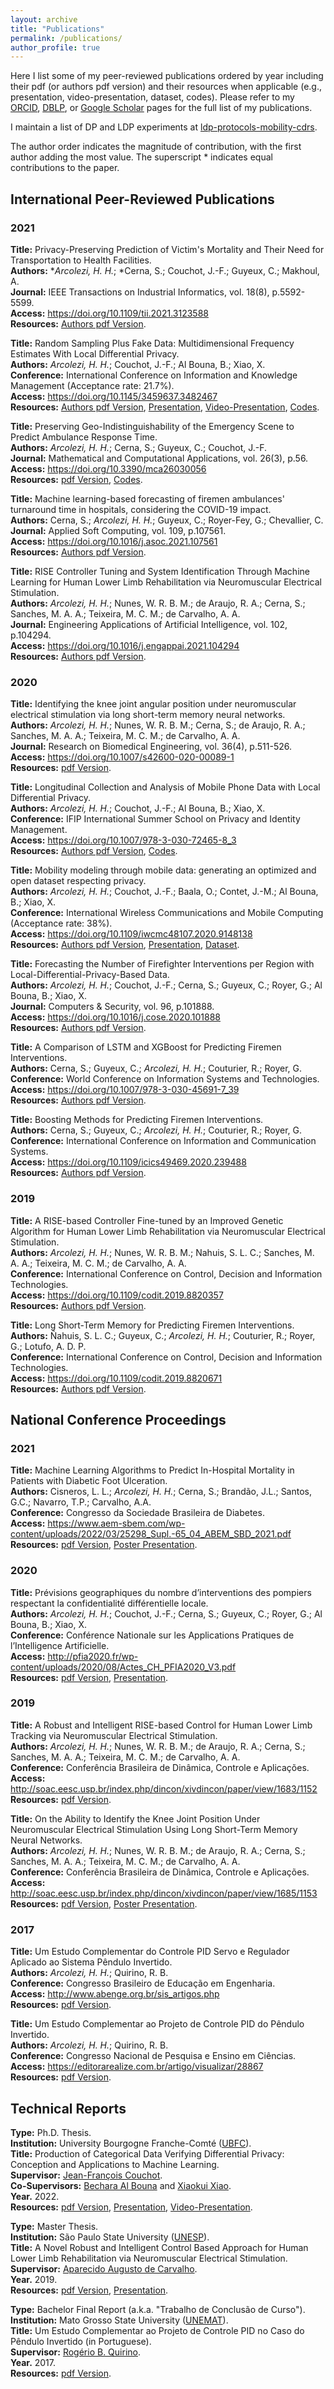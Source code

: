 ```yaml
---
layout: archive
title: "Publications"
permalink: /publications/
author_profile: true
---
```


Here I list some of my peer-reviewed publications ordered by year including their pdf (or authors pdf version) and their resources when applicable (e.g., presentation, video-presentation, dataset, codes). Please refer to my [ORCID](https://orcid.org/0000-0001-8059-7094), [DBLP](https://dblp.uni-trier.de/pid/248/5342.html), or [Google Scholar](https://scholar.google.com/citations?hl=en&user=VJgSocwAAAAJ) pages for the full list of my publications. 

I maintain a list of DP and LDP experiments at [ldp-protocols-mobility-cdrs](https://github.com/hharcolezi/ldp-protocols-mobility-cdrs).

The author order indicates the magnitude of contribution, with the first author adding the most value. The superscript \* indicates equal contributions to the paper. 

## International Peer-Reviewed Publications

### 2021

**Title:** Privacy-Preserving Prediction of Victim's Mortality and Their Need for Transportation to Health Facilities. \
**Authors:** \**Arcolezi, H. H.*; \*Cerna, S.; Couchot, J.-F.; Guyeux, C.; Makhoul, A. \
**Journal:** IEEE Transactions on Industrial Informatics, vol. 18(8), p.5592-5599. \
**Access:** <https://doi.org/10.1109/tii.2021.3123588> \
**Resources:** [Authors pdf Version](http://hharcolezi.github.io/files/2021_TII_VIC_MORTRANSP.pdf).

**Title:** Random Sampling Plus Fake Data: Multidimensional Frequency Estimates With Local Differential Privacy. \
**Authors:** *Arcolezi, H. H.*; Couchot, J.-F.; Al Bouna, B.; Xiao, X. \
**Conference:** International Conference on Information and Knowledge Management (Acceptance rate: 21.7%). \
**Access:** <https://doi.org/10.1145/3459637.3482467> \
**Resources:** [Authors pdf Version](http://hharcolezi.github.io/files/2021_LDP_RS_FD_arxived.pdf), [Presentation](http://hharcolezi.github.io/files/2021_CIKM_Presentation.pdf), [Video-Presentation](https://screencast-o-matic.com/watch/crQtokV6CIl), [Codes](https://github.com/hharcolezi/ldp-protocols-mobility-cdrs/tree/main/papers/%5B2%5D).

**Title:** Preserving Geo-Indistinguishability of the Emergency Scene to Predict Ambulance Response Time. \
**Authors:** *Arcolezi, H. H.*; Cerna, S.; Guyeux, C.; Couchot, J.-F. \
**Journal:** Mathematical and Computational Applications, vol. 26(3), p.56. \
**Access:** <https://doi.org/10.3390/mca26030056> \
**Resources:** [pdf Version](http://hharcolezi.github.io/files/2021_MCA_ART_GI.pdf), [Codes](https://github.com/hharcolezi/ldp-protocols-mobility-cdrs/tree/main/papers/%5B5%5D).

**Title:** Machine learning-based forecasting of firemen ambulances' turnaround time in hospitals, considering the COVID-19 impact. \
**Authors:** Cerna, S.; *Arcolezi, H. H.*; Guyeux, C.; Royer-Fey, G.; Chevallier, C. \
**Journal:** Applied Soft Computing, vol. 109, p.107561. \
**Access:** <https://doi.org/10.1016/j.asoc.2021.107561> \
**Resources:** [Authors pdf Version](http://hharcolezi.github.io/files/2021_ASOC_att.pdf).

**Title:** RISE Controller Tuning and System Identification Through Machine Learning for Human Lower Limb Rehabilitation via Neuromuscular Electrical Stimulation. \
**Authors:** *Arcolezi, H. H.*; Nunes, W. R. B. M.; de Araujo, R. A.; Cerna, S.; Sanches, M. A. A.; Teixeira, M. C. M.; de Carvalho, A. A. \
**Journal:** Engineering Applications of Artificial Intelligence, vol. 102, p.104294. \
**Access:** <https://doi.org/10.1016/j.engappai.2021.104294> \
**Resources:** [Authors pdf Version](http://hharcolezi.github.io/files/2021_EAAI_rise_ml.pdf).

### 2020

**Title:** Identifying the knee joint angular position under neuromuscular electrical stimulation via long short-term memory neural networks. \
**Authors:** *Arcolezi, H. H.*; Nunes, W. R. B. M.; Cerna, S.; de Araujo, R. A.; Sanches, M. A. A.; Teixeira, M. C. M.; de Carvalho, A. A. \
**Journal:** Research on Biomedical Engineering, vol. 36(4), p.511-526. \
**Access:** <https://doi.org/10.1007/s42600-020-00089-1> \
**Resources:** [pdf Version](https://rdcu.be/b6NV9).

**Title:** Longitudinal Collection and Analysis of Mobile Phone Data with Local Differential Privacy. \
**Authors:** *Arcolezi, H. H.*; Couchot, J.-F.; Al Bouna, B.; Xiao, X. \
**Conference:** IFIP International Summer School on Privacy and Identity Management. \
**Access:** <https://doi.org/10.1007/978-3-030-72465-8_3> \
**Resources:** [Authors pdf Version](http://hharcolezi.github.io/files/2020_IFIP_SS_Mobile_data_LDP.pdf), [Codes](https://github.com/hharcolezi/ldp-protocols-mobility-cdrs/tree/main/papers/%5B1%5D).

**Title:** Mobility modeling through mobile data: generating an optimized and open dataset respecting privacy. \
**Authors:** *Arcolezi, H. H.*; Couchot, J.-F.; Baala, O.; Contet, J.-M.; Al Bouna, B.; Xiao, X. \
**Conference:** International Wireless Communications and Mobile Computing (Acceptance rate: 38%). \
**Access:** <https://doi.org/10.1109/iwcmc48107.2020.9148138> \
**Resources:** [Authors pdf Version](http://hharcolezi.github.io/files/2020_IWCMC_MS_FIMU.pdf), [Presentation](http://hharcolezi.github.io/files/2020_IWCMC_Presentation.pdf), [Dataset](https://github.com/hharcolezi/OpenMSFIMU).

**Title:** Forecasting the Number of Firefighter Interventions per Region with Local-Differential-Privacy-Based Data. \
**Authors:** *Arcolezi, H. H.*; Couchot, J.-F.; Cerna, S.; Guyeux, C.; Royer, G.; Al Bouna, B.; Xiao, X. \
**Journal:** Computers & Security, vol. 96, p.101888. \
**Access:** <https://doi.org/10.1016/j.cose.2020.101888> \
**Resources:** [Authors pdf Version](http://hharcolezi.github.io/files/2020_COSE_ldp_firemen.pdf).

**Title:** A Comparison of LSTM and XGBoost for Predicting Firemen Interventions. \
**Authors:** Cerna, S.; Guyeux, C.; *Arcolezi, H. H.*; Couturier, R.; Royer, G. \
**Conference:** World Conference on Information Systems and Technologies. \
**Access:** <https://doi.org/10.1007/978-3-030-45691-7_39> \
**Resources:** [Authors pdf Version](http://hharcolezi.github.io/files/2019_WCIST_LSTM_vs_XGBoost.pdf).

**Title:** Boosting Methods for Predicting Firemen Interventions. \
**Authors:** Cerna, S.; Guyeux, C.; *Arcolezi, H. H.*; Couturier, R.; Royer, G. \
**Conference:** International Conference on Information and Communication Systems. \
**Access:** <https://doi.org/10.1109/icics49469.2020.239488> \
**Resources:** [Authors pdf Version](http://hharcolezi.github.io/files/2020_ICICS_boosting.pdf).

### 2019

**Title:** A RISE-based Controller Fine-tuned by an Improved Genetic Algorithm for Human Lower Limb Rehabilitation via Neuromuscular Electrical Stimulation. \
**Authors:** *Arcolezi, H. H.*; Nunes, W. R. B. M.; Nahuis, S. L. C.; Sanches, M. A. A.; Teixeira, M. C. M.; de Carvalho, A. A. \
**Conference:** International Conference on Control, Decision and Information Technologies. \
**Access:** <https://doi.org/10.1109/codit.2019.8820357> \
**Resources:** [Authors pdf Version](http://hharcolezi.github.io/files/2019_CODIT_control.pdf).

**Title:** Long Short-Term Memory for Predicting Firemen Interventions. \
**Authors:** Ñahuis, S. L. C.; Guyeux, C.; *Arcolezi, H. H.*; Couturier, R.; Royer, G.; Lotufo, A. D. P. \
**Conference:** International Conference on Control, Decision and Information Technologies. \
**Access:** <https://doi.org/10.1109/codit.2019.8820671> \
**Resources:** [Authors pdf Version](http://hharcolezi.github.io/files/2019_CODIT_lstm.pdf).

## National Conference Proceedings

### 2021
**Title:** Machine Learning Algorithms to Predict In-Hospital Mortality in Patients with Diabetic Foot Ulceration. \
**Authors:** Cisneros, L. L.; *Arcolezi, H. H.*; Cerna, S.; Brandão, J.L.; Santos, G.C.; Navarro, T.P.; Carvalho, A.A. \
**Conference:** Congresso da Sociedade Brasileira de Diabetes. \
**Access:** <https://www.aem-sbem.com/wp-content/uploads/2022/03/25298_Supl.-65_04_ABEM_SBD_2021.pdf> \
**Resources:** [pdf Version](http://hharcolezi.github.io/files/2021_CSBD_Abstract_ML_Diabetic_Foot.pdf), [Poster Presentation](http://hharcolezi.github.io/files/2021_CSBD_Poster_ML_Diabetic_Foot.pdf).

### 2020
**Title:** Prévisions geographiques du nombre d’interventions des pompiers respectant la confidentialité différentielle locale. \
**Authors:** *Arcolezi, H. H.*; Couchot, J.-F.; Cerna, S.; Guyeux, C.; Royer, G.; Al Bouna, B.; Xiao, X. \
**Conference:** Conférence Nationale sur les Applications Pratiques de l’Intelligence Artificielle. \
**Access:** <http://pfia2020.fr/wp-content/uploads/2020/08/Actes_CH_PFIA2020_V3.pdf> \
**Resources:** [pdf Version](http://hharcolezi.github.io/files/2020_APIA_CDL_POMPIERS_paper.pdf), [Presentation](http://hharcolezi.github.io/files/2020_APIA_CDL_POMPIERS_Presentation.pdf).

### 2019
**Title:** A Robust and Intelligent RISE-based Control for Human Lower Limb Tracking via Neuromuscular Electrical Stimulation. \
**Authors:** *Arcolezi, H. H.*; Nunes, W. R. B. M.; de Araujo, R. A.; Cerna, S.; Sanches, M. A. A.; Teixeira, M. C. M.; de Carvalho, A. A. \
**Conference:** Conferência Brasileira de Dinâmica, Controle e Aplicações. \
**Access:** <http://soac.eesc.usp.br/index.php/dincon/xivdincon/paper/view/1683/1152> \
**Resources:** [pdf Version](http://hharcolezi.github.io/files/2019_DINCON_control.pdf).

**Title:** On the Ability to Identify the Knee Joint Position Under Neuromuscular Electrical Stimulation Using Long Short-Term Memory Neural Networks. \
**Authors:** *Arcolezi, H. H.*; Nunes, W. R. B. M.; de Araujo, R. A.; Cerna, S.; Sanches, M. A. A.; Teixeira, M. C. M.; de Carvalho, A. A. \
**Conference:** Conferência Brasileira de Dinâmica, Controle e Aplicações. \
**Access:** <http://soac.eesc.usp.br/index.php/dincon/xivdincon/paper/view/1685/1153> \
**Resources:** [pdf Version](http://hharcolezi.github.io/files/2019_DINCON_ident.pdf), [Poster Presentation](http://hharcolezi.github.io/files/2019_DINCON_ident_poster.pdf).

### 2017
**Title:**  Um Estudo Complementar do Controle PID Servo e Regulador Aplicado ao Sistema Pêndulo Invertido. \
**Authors:** *Arcolezi, H. H.*; Quirino, R. B. \
**Conference:** Congresso Brasileiro de Educação em Engenharia. \
**Access:** <http://www.abenge.org.br/sis_artigos.php> \
**Resources:** [pdf Version](http://hharcolezi.github.io/files/2017_COBENGE_Control_PID.pdf).

**Title:** Um Estudo Complementar ao Projeto de Controle PID do Pêndulo Invertido. \
**Authors:** *Arcolezi, H. H.*; Quirino, R. B. \
**Conference:** Congresso Nacional de Pesquisa e Ensino em Ciências. \
**Access:** <https://editorarealize.com.br/artigo/visualizar/28867> \
**Resources:** [pdf Version](http://hharcolezi.github.io/files/2017_CONAPESC_Control_PID.pdf).

## Technical Reports

**Type:** Ph.D. Thesis. \
**Institution:** University Bourgogne Franche-Comté ([UBFC](https://spim.ubfc.fr/)).\
**Title:** Production of Categorical Data Verifying Differential Privacy: Conception and Applications to Machine Learning. \
**Supervisor:** [Jean-François Couchot](https://members.femto-st.fr/jf-couchot/en). \
**Co-Supervisors:** [Bechara Al Bouna](https://www.linkedin.com/in/bechara-al-bouna-aa94927/?originalSubdomain=lb) and [Xiaokui Xiao](https://www.comp.nus.edu.sg/~xiaoxk/). \
**Year.** 2022. \
**Resources:** [pdf Version](http://hharcolezi.github.io/files/2022_HHA_Thesis_UBFC.pdf), [Presentation](http://hharcolezi.github.io/files/2022_HHA_Thesis_UBFC_Presentation.pdf), [Video-Presentation](https://screencast-o-matic.com/watch/c3fnIPVqTTc).

**Type:** Master Thesis. \
**Institution:** São Paulo State University ([UNESP](https://www.feis.unesp.br/#!/ppgee)).\
**Title:** A Novel Robust and Intelligent Control Based Approach for Human Lower Limb Rehabilitation via Neuromuscular Electrical Stimulation. \
**Supervisor:** [Aparecido Augusto de Carvalho](http://lattes.cnpq.br/0250066159980825). \
**Year.** 2019. \
**Resources:** [pdf Version](http://hharcolezi.github.io/files/2019_UNESP_Master_thesis_compressed.pdf), [Presentation](http://hharcolezi.github.io/files/2019_UNESP_Master_thesis_Presentation.pdf).

**Type:** Bachelor Final Report (a.k.a. "Trabalho de Conclusão de Curso"). \
**Institution:** Mato Grosso State University ([UNEMAT](https://unemat.br/)).\
**Title:** Um Estudo Complementar ao Projeto de Controle PID no Caso do Pêndulo Invertido (in Portuguese). \
**Supervisor:** [Rogério B. Quirino](http://lattes.cnpq.br/9429587919161205). \
**Year.** 2017. \
**Resources:** [pdf Version](http://hharcolezi.github.io/files/2017_UNEMAT_Final_Work.pdf).
